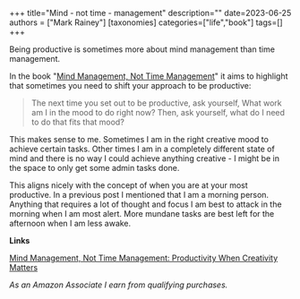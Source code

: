 +++
title="Mind - not time - management"
description=""
date=2023-06-25
authors = ["Mark Rainey"]
[taxonomies]
categories=["life","book"]
tags=[]
+++

Being productive is sometimes more about mind management than time management.

<!-- more -->

In the book "[Mind Management, Not Time Management](https://amzn.to/43Xn5bs)" it aims to highlight that sometimes you need to shift your approach to be productive:

> The next time you set out to be productive, ask yourself, What work am I in the mood to do right now? Then, ask yourself, what do I need to do that fits that mood?

This makes sense to me. Sometimes I am in the right creative mood to achieve certain tasks. Other times I am in a completely different state of mind and there is no way I could achieve anything creative - I might be in the space to only get some admin tasks done.

This aligns nicely with the concept of when you are at your most productive. In a previous post I mentioned that I am a morning person. Anything that requires a lot of thought and focus I am best to attack in the morning when I am most alert. More mundane tasks are best left for the afternoon when I am less awake.

__Links__

[Mind Management, Not Time Management: Productivity When Creativity Matters](https://amzn.to/43Xn5bs)

*As an Amazon Associate I earn from qualifying purchases.*
